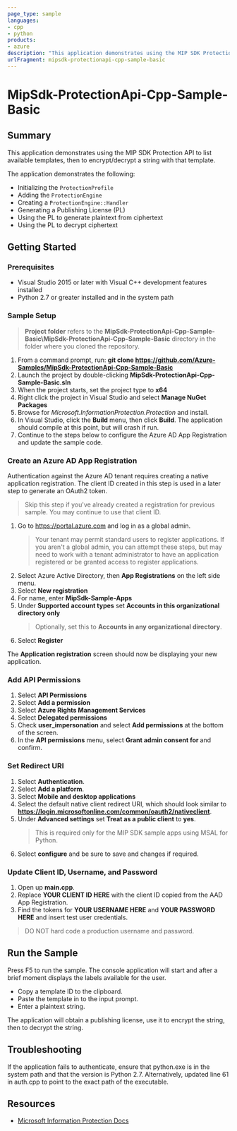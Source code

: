 ```yaml
---
page_type: sample
languages:
- cpp
- python
products:
- azure
description: "This application demonstrates using the MIP SDK Protection API to list available templates, then to encrypt/decrypt a string with that template."
urlFragment: mipsdk-protectionapi-cpp-sample-basic 
---
```


# MipSdk-ProtectionApi-Cpp-Sample-Basic

## Summary

This application demonstrates using the MIP SDK Protection API to list available templates, then to encrypt/decrypt a string with that template.

The application demonstrates the following:

- Initializing the `ProtectionProfile`
- Adding the `ProtectionEngine`
- Creating a `ProtectionEngine::Handler`
- Generating a Publishing License (PL)
- Using the PL to generate plaintext from ciphertext
- Using the PL to decrypt ciphertext
  
## Getting Started

### Prerequisites

- Visual Studio 2015 or later with Visual C++ development features installed
- Python 2.7 or greater installed and in the system path

### Sample Setup

> **Project folder** refers to the **MipSdk-ProtectionApi-Cpp-Sample-Basic\MipSdk-ProtectionApi-Cpp-Sample-Basic** directory in the folder where you cloned the repository.

1. From a command prompt, run: **git clone https://github.com/Azure-Samples/MipSdk-ProtectionApi-Cpp-Sample-Basic**
1. Launch the project by double-clicking **MipSdk-ProtectionApi-Cpp-Sample-Basic.sln**
1. When the project starts, set the project type to **x64**
1. Right click the project in Visual Studio and select **Manage NuGet Packages**
1. Browse for *Microsoft.InformationProtection.Protection* and install.
1. In Visual Studio, click the **Build** menu, then click **Build**. The application should compile at this point, but will crash if run.
1. Continue to the steps below to configure the Azure AD App Registration and update the sample code.

### Create an Azure AD App Registration

Authentication against the Azure AD tenant requires creating a native application registration. The client ID created in this step is used in a later step to generate an OAuth2 token.

> Skip this step if you've already created a registration for previous sample. You may continue to use that client ID.

1. Go to https://portal.azure.com and log in as a global admin.
   > Your tenant may permit standard users to register applications. If you aren't a global admin, you can attempt these steps, but may need to work with a tenant administrator to have an application registered or be granted access to register applications.
2. Select Azure Active Directory, then **App Registrations** on the left side menu.
3. Select **New registration**
4. For name, enter **MipSdk-Sample-Apps**
5. Under **Supported account types** set **Accounts in this organizational directory only**
   > Optionally, set this to **Accounts in any organizational directory**.
6. Select **Register**

The **Application registration** screen should now be displaying your new application.

### Add API Permissions 

1. Select **API Permissions**
2. Select **Add a permission**
3. Select **Azure Rights Management Services**
4. Select **Delegated permissions**
5. Check **user_impersonation** and select **Add permissions** at the bottom of the screen.
6. In the **API permissions** menu, select **Grant admin consent for <TENANT NAME>** and confirm.

### Set Redirect URI

1. Select **Authentication**.
2. Select **Add a platform**.
3. Select **Mobile and desktop applications**
4. Select the default native client redirect URI, which should look similar to **https://login.microsoftonline.com/common/oauth2/nativeclient**.
5. Under **Advanced settings** set **Treat as a public client** to **yes**.
   > This is required only for the MIP SDK sample apps using MSAL for Python.
6. Select **configure** and be sure to save and changes if required. 

### Update Client ID, Username, and Password

1. Open up **main.cpp**.
2. Replace **YOUR CLIENT ID HERE** with the client ID copied from the AAD App Registration.
3. Find the tokens for **YOUR USERNAME HERE** and **YOUR PASSWORD HERE** and insert test user credentials. 

> DO NOT hard code a production username and password.

## Run the Sample

Press F5 to run the sample. The console application will start and after a brief moment displays the labels available for the user.

- Copy a template ID to the clipboard.
- Paste the template in to the input prompt.
- Enter a plaintext string.

The application will obtain a publishing license, use it to encrypt the string, then to decrypt the string.

## Troubleshooting

If the application fails to authenticate, ensure that python.exe is in the system path and that the version is Python 2.7. Alternatively, updated line 61 in auth.cpp to point to the exact path of the executable.


## Resources

- [Microsoft Information Protection Docs](https://aka.ms/mipsdkdocs)
